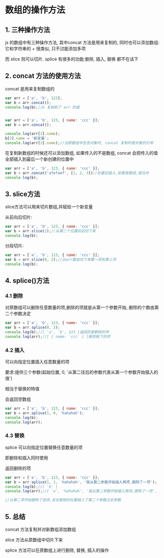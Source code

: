 # 数组的操作方法

## 1. 三种操作方法

js 的数组中有三种操作方法, 其中concat 方法是用来复制的, 同时也可以添加数组:它和字符串的 + 很类似, 只不过能添加多项

而 slice 则可以切片. splice 有很多的功能:删除, 插入, 替换 都不在话下



## 2. concat 方法的使用方法

concat 是用来复制数组的

```js
var arr = ['a', 'b', 123];
var b = arr.concat();
console.log(b);//b 复制到了 arr 的值


var arr = ['a', 'b', 123, { name: 'ccc' }];
var b = arr.concat();

console.log(arr[3].name);
b[3].name = '新变量';
console.log(arr[3].name);//当原数组中包含对象时, concat 复制的是对象的引用

```

在复制新数组的时候还可以添加数组, 如果传入的不是数组, concat 会把传入的值全部插入到最后一个新创建的位置中

```js
var arr = ['a', 'b', 123, { name: 'ccc' }];
var b = arr.concat('afefaef', [1, 2, 3])//在最后插入,如果是数组,就合并
console.log(b);
```

## 3. slice方法

slice方法可以用来切片数组,并赋给一个新变量

从前向后切片:

```js
var arr = ['a', 'b', 123, { name: 'ccc' }];
var b = arr.slice(1);//从第二个位置向后切下来
console.log(b);
```

分段切片:

```js
var arr = ['a', 'b', 123, { name: 'ccc' }];
var b = arr.slice(0, 2);//从arr数组切下来第一项到第三项
console.log(b);
```

## 4. splice()方法

### 4.1 删除

对原数组可以删除任意数量的项,删除的项就是从第一个参数开始, 删除的个数由第二个参数决定

```js
var arr = ['a', 'b', 123, { name: 'ccc' }];
var b = arr.splice(0, 2);
console.log(b);//[ 'a', 'b', 123 ]返回的是删除的项
console.log(arr);//[ { name: 'ccc' } ]删除剩下的项
```



### 4.2 插入

可以向指定位置插入任意数量的项

要求:提供三个参数(起始位置, 0, '从第二往后的参数代表从第一个参数开始插入的值')

相当于替换的特值

会返回空数组

```js
var arr = ['a', 'b', 123, { name: 'ccc' }];
var b = arr.splice(1, 0, 'hahahah');
console.log(b);
console.log(arr);
```



### 4.3 替换

splice 可以向指定位置替换任意数量的项

即删除和插入同时使用

返回删除的项

```js
var arr = ['a', 'b', 123, { name: 'ccc' }];
var b = arr.splice(1, 1, 'hahahah', '我从第二参数开始插入两项,删除了一项');
console.log(b);//[ 'b' ]
console.log(arr);//[ 'a', 'hahahah', '我从第二参数开始插入两项,删除了一项', 123, { name: 'ccc' } ]   

//从第二项开始删除了该项,且在删除的位置插入了第二个参数之后参数
```



## 5. 总结

concat 方法复制并对新数组添加数组

slice 方法从原数组中切片下来

splice 方法可以在原数组上进行删除, 替换, 插入的操作

















































